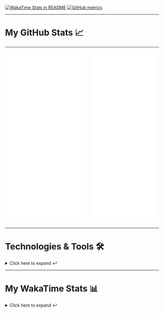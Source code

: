 [![WakaTime Stats in README](https://github.com/LOsioChico/LOsioChico/actions/workflows/waka.yml/badge.svg)](https://github.com/LOsioChico/LOsioChico/actions/workflows/waka.yml) [![GitHub metrics](https://github.com/LOsioChico/LOsioChico/actions/workflows/metrics.yml/badge.svg)](https://github.com/LOsioChico/LOsioChico/actions/workflows/metrics.yml)

---

# My GitHub Stats 📈

| ![](./assets/metrics.svg) | ![](./assets/metrics2.svg) |
| ------------------------- | -------------------------- |

---

# Technologies & Tools 🛠️

<details>
<summary>Click here to expand ↩️</summary>
<br>

## Programming Languages

[![HTML5](https://img.shields.io/badge/HTML5-E34F26?style=for-the-badge&logo=html5&logoColor=white)](https://developer.mozilla.org/en-US/docs/Web/HTML)
[![CSS3](https://img.shields.io/badge/CSS3-1572B6?style=for-the-badge&logo=css3&logoColor=white)](https://developer.mozilla.org/en-US/docs/Web/CSS)
[![JavaScript](https://img.shields.io/badge/JavaScript-F7DF1E?style=for-the-badge&logo=javascript&logoColor=black)](https://developer.mozilla.org/en-US/docs/Web/JavaScript)
[![TypeScript](https://img.shields.io/badge/TypeScript-007ACC?style=for-the-badge&logo=typescript&logoColor=white)](https://www.typescriptlang.org/)

## Web Development

[![React](https://img.shields.io/badge/React-%2361DAFB.svg?&style=for-the-badge&logo=react&logoColor=white)](https://reactjs.org/)
[![React Router Dom](https://img.shields.io/badge/React%20Router%20Dom-CA4245?style=for-the-badge&logo=react-router&logoColor=white)](https://reactrouter.com/)
[![Framer Motion](https://img.shields.io/badge/Framer%20Motion-000000?style=for-the-badge&logo=framer&logoColor=white)](https://www.framer.com/api/motion/)
[![React Query](https://img.shields.io/badge/React%20Query-FF4154?style=for-the-badge&logo=react&logoColor=white)](https://react-query.tanstack.com/)
![Zustand](https://img.shields.io/badge/zustand-%2320232a.svg?style=for-the-badge&logo=react&logoColor=%2361DAFB)

## Form Handling

[![React Hook Form](https://img.shields.io/badge/React%20Hook%20Form-0DAE8B?style=for-the-badge&logo=react-hook-form&logoColor=white)](https://react-hook-form.com/)
[![Zod](https://img.shields.io/badge/Zod-DF2935?style=for-the-badge&logo=typescript&logoColor=white)](https://github.com/colinhacks/zod)

## Web Development Tools

[![Vitest](https://img.shields.io/badge/Vitest-646CFF?style=for-the-badge&logo=vite&logoColor=white)](https://vitest.netlify.app/)
[![ESLint](https://img.shields.io/badge/ESLint-4B32C3?style=for-the-badge&logo=eslint&logoColor=white)](https://eslint.org/)
[![Prettier](https://img.shields.io/badge/Prettier-F7B93E?style=for-the-badge&logo=prettier&logoColor=black)](https://prettier.io/)
[![Tailwind CSS](https://img.shields.io/badge/Tailwind%20CSS-38B2AC?style=for-the-badge&logo=tailwind-css&logoColor=white)](https://tailwindcss.com/)

## Workflow Tools

[![Git](https://img.shields.io/badge/Git-F05032?style=for-the-badge&logo=git&logoColor=white)](https://git-scm.com/)
[![Visual Studio Code](https://img.shields.io/badge/Visual%20Studio%20Code-007ACC?style=for-the-badge&logo=visual-studio-code&logoColor=white)](https://code.visualstudio.com/)

</details>

---

# My WakaTime Stats 📊

<details>
<summary>Click here to expand ↩️</summary>
<br>

<!--START_SECTION:waka-->
![Code Time](http://img.shields.io/badge/Code%20Time-1%2C331%20hrs%205%20mins-blue)

![Lines of code](https://img.shields.io/badge/From%20Hello%20World%20I%27ve%20Written-734.1%20thousand%20lines%20of%20code-blue)

**🐱 My GitHub Data** 

> 📦 337.1 kB Used in GitHub's Storage 
 > 
> 🚫 Not Opted to Hire
 > 
> 📜 21 Public Repositories 
 > 
> 🔑 14 Private Repositories 
 > 
**I'm an Early 🐤** 

```text
🌞 Morning                1461 commits        ██████░░░░░░░░░░░░░░░░░░░   23.42 % 
🌆 Daytime                2624 commits        ███████████░░░░░░░░░░░░░░   42.06 % 
🌃 Evening                1150 commits        █████░░░░░░░░░░░░░░░░░░░░   18.44 % 
🌙 Night                  1003 commits        ████░░░░░░░░░░░░░░░░░░░░░   16.08 % 
```
📅 **I'm Most Productive on Wednesday** 

```text
Monday                   1045 commits        ████░░░░░░░░░░░░░░░░░░░░░   16.75 % 
Tuesday                  591 commits         ██░░░░░░░░░░░░░░░░░░░░░░░   09.47 % 
Wednesday                2053 commits        ████████░░░░░░░░░░░░░░░░░   32.91 % 
Thursday                 952 commits         ████░░░░░░░░░░░░░░░░░░░░░   15.26 % 
Friday                   667 commits         ███░░░░░░░░░░░░░░░░░░░░░░   10.69 % 
Saturday                 589 commits         ██░░░░░░░░░░░░░░░░░░░░░░░   09.44 % 
Sunday                   341 commits         █░░░░░░░░░░░░░░░░░░░░░░░░   05.47 % 
```


📊 **This Week I Spent My Time On** 

```text
💬 Programming Languages: 
TypeScript               2 hrs 9 mins        ██████████████░░░░░░░░░░░   56.57 % 
Astro                    36 mins             ████░░░░░░░░░░░░░░░░░░░░░   15.86 % 
Scala                    21 mins             ██░░░░░░░░░░░░░░░░░░░░░░░   09.48 % 
YAML                     10 mins             █░░░░░░░░░░░░░░░░░░░░░░░░   04.67 % 
JavaScript               9 mins              █░░░░░░░░░░░░░░░░░░░░░░░░   04.08 % 
```

**I Mostly Code in TypeScript** 

```text
TypeScript               25 repos            █████████████░░░░░░░░░░░░   53.19 % 
Python                   3 repos             ██░░░░░░░░░░░░░░░░░░░░░░░   06.38 % 
Astro                    2 repos             █░░░░░░░░░░░░░░░░░░░░░░░░   04.26 % 
Go                       2 repos             █░░░░░░░░░░░░░░░░░░░░░░░░   04.26 % 
Dart                     1 repo              █░░░░░░░░░░░░░░░░░░░░░░░░   02.13 % 
```




 Last Updated on 14/04/2024 00:45:39 UTC
<!--END_SECTION:waka-->

## </details>
